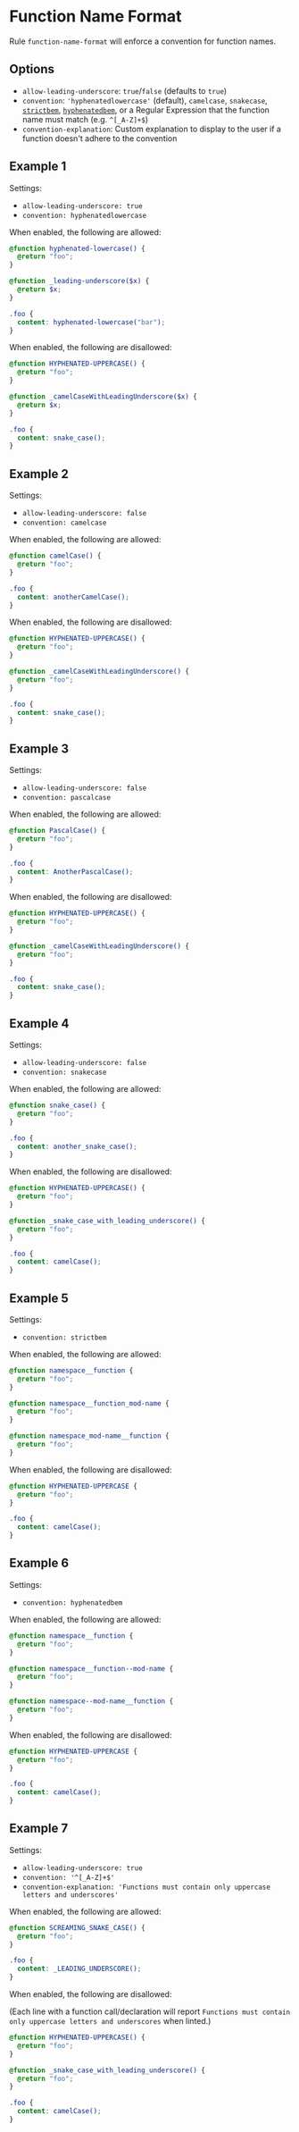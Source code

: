 # Function Name Format

Rule `function-name-format` will enforce a convention for function names.

## Options

* `allow-leading-underscore`: `true`/`false` (defaults to `true`)
* `convention`: `'hyphenatedlowercase'` (default), `camelcase`, `snakecase`, [`strictbem`](https://en.bem.info/method/definitions/),
[`hyphenatedbem`](http://csswizardry.com/2013/01/mindbemding-getting-your-head-round-bem-syntax/), or a Regular Expression that the function name must match (e.g. `^[_A-Z]+$`)
* `convention-explanation`: Custom explanation to display to the user if a function doesn't adhere to the convention

## Example 1

Settings:
- `allow-leading-underscore: true`
- `convention: hyphenatedlowercase`

When enabled, the following are allowed:

```scss
@function hyphenated-lowercase() {
  @return "foo";
}

@function _leading-underscore($x) {
  @return $x;
}

.foo {
  content: hyphenated-lowercase("bar");
}
```

When enabled, the following are disallowed:

```scss
@function HYPHENATED-UPPERCASE() {
  @return "foo";
}

@function _camelCaseWithLeadingUnderscore($x) {
  @return $x;
}

.foo {
  content: snake_case();
}
```

## Example 2

Settings:
- `allow-leading-underscore: false`
- `convention: camelcase`

When enabled, the following are allowed:

```scss
@function camelCase() {
  @return "foo";
}

.foo {
  content: anotherCamelCase();
}
```

When enabled, the following are disallowed:

```scss
@function HYPHENATED-UPPERCASE() {
  @return "foo";
}

@function _camelCaseWithLeadingUnderscore() {
  @return "foo";
}

.foo {
  content: snake_case();
}
```

## Example 3

Settings:
- `allow-leading-underscore: false`
- `convention: pascalcase`

When enabled, the following are allowed:

```scss
@function PascalCase() {
  @return "foo";
}

.foo {
  content: AnotherPascalCase();
}
```

When enabled, the following are disallowed:

```scss
@function HYPHENATED-UPPERCASE() {
  @return "foo";
}

@function _camelCaseWithLeadingUnderscore() {
  @return "foo";
}

.foo {
  content: snake_case();
}
```

## Example 4

Settings:
- `allow-leading-underscore: false`
- `convention: snakecase`

When enabled, the following are allowed:

```scss
@function snake_case() {
  @return "foo";
}

.foo {
  content: another_snake_case();
}
```

When enabled, the following are disallowed:

```scss
@function HYPHENATED-UPPERCASE() {
  @return "foo";
}

@function _snake_case_with_leading_underscore() {
  @return "foo";
}

.foo {
  content: camelCase();
}
```

## Example 5

Settings:
- `convention: strictbem`

When enabled, the following are allowed:

```scss
@function namespace__function {
  @return "foo";
}

@function namespace__function_mod-name {
  @return "foo";
}

@function namespace_mod-name__function {
  @return "foo";
}
```

When enabled, the following are disallowed:

```scss
@function HYPHENATED-UPPERCASE {
  @return "foo";
}

.foo {
  content: camelCase();
}
```

## Example 6

Settings:
- `convention: hyphenatedbem`

When enabled, the following are allowed:

```scss
@function namespace__function {
  @return "foo";
}

@function namespace__function--mod-name {
  @return "foo";
}

@function namespace--mod-name__function {
  @return "foo";
}
```

When enabled, the following are disallowed:

```scss
@function HYPHENATED-UPPERCASE {
  @return "foo";
}

.foo {
  content: camelCase();
}
```

## Example 7

Settings:
- `allow-leading-underscore: true`
- `convention: '^[_A-Z]+$'`
- `convention-explanation: 'Functions must contain only uppercase letters and underscores'`

When enabled, the following are allowed:

```scss
@function SCREAMING_SNAKE_CASE() {
  @return "foo";
}

.foo {
  content: _LEADING_UNDERSCORE();
}
```

When enabled, the following are disallowed:

(Each line with a function call/declaration will report `Functions must contain only uppercase letters and underscores` when linted.)

```scss
@function HYPHENATED-UPPERCASE() {
  @return "foo";
}

@function _snake_case_with_leading_underscore() {
  @return "foo";
}

.foo {
  content: camelCase();
}
```
